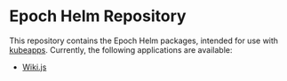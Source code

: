 # Epoch Helm Repository

This repository contains the Epoch Helm packages, intended for use with [kubeapps](https://kubeapps.com/). Currently, the following applications are available:

* [Wiki.js](https://js.wiki/)